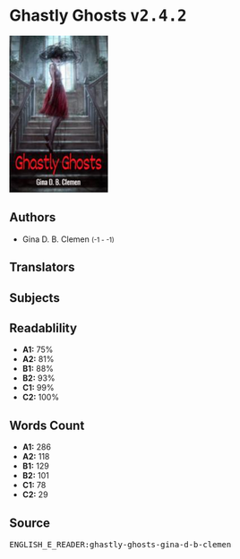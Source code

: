 # Ghastly Ghosts <kbd>v2.4.2</kbd>

![](./cover.medium.jpg "")

## Authors


 - Gina D. B. Clemen <small>(-1 - -1)</small>

## Translators



## Subjects



## Readablility


 - **A1:** 75%
 - **A2:** 81%
 - **B1:** 88%
 - **B2:** 93%
 - **C1:** 99%
 - **C2:** 100%

## Words Count


 - **A1:** 286
 - **A2:** 118
 - **B1:** 129
 - **B2:** 101
 - **C1:** 78
 - **C2:** 29

## Source


<kbd>ENGLISH_E_READER:ghastly-ghosts-gina-d-b-clemen</kbd>
